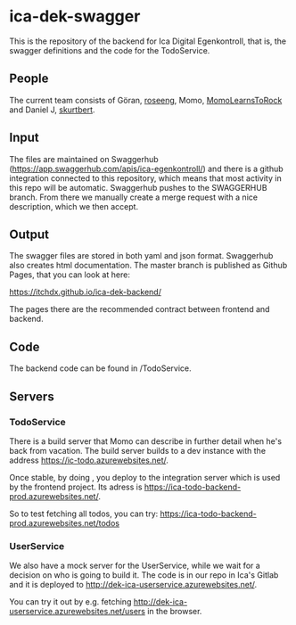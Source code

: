# ica-dek-swagger

This is the repository of the backend for Ica Digital Egenkontroll, that is, the swagger definitions and the code for the TodoService.

## People

The current team consists of Göran, [roseeng](https://github.com/roseeng), Momo, [MomoLearnsToRock](https://github.com/momolearnstorock) and Daniel J, [skurtbert](https://github.com/skurtbert).

## Input

The files are maintained on Swaggerhub (https://app.swaggerhub.com/apis/ica-egenkontroll/) and there is a github integration
connected to this repository, which means that most activity in this repo will be automatic. Swaggerhub pushes to the SWAGGERHUB branch. From there we manually create a merge request with a nice description, which we then accept.

## Output

The swagger files are stored in both yaml and json format.
Swaggerhub also creates html documentation. The master branch is published as Github Pages, that you can look at here:

https://itchdx.github.io/ica-dek-backend/

The pages there are the recommended contract between frontend and backend.

## Code

The backend code can be found in /TodoService. 

## Servers

### TodoService

There is a build server that Momo can describe in further detail when he's back from vacation. The build server builds to a dev instance with the address https://ic-todo.azurewebsites.net/.

Once stable, by doing <insert description  here>, you deploy to the integration server which is used by the frontend project. Its adress is https://ica-todo-backend-prod.azurewebsites.net/.
  
So to test fetching all todos, you can try: https://ica-todo-backend-prod.azurewebsites.net/todos

### UserService

We also have a mock server for the UserService, while we wait for a decision on who is going to build it.
The code is in our repo in Ica's Gitlab and it is deployed to http://dek-ica-userservice.azurewebsites.net/.

You can try it out by e.g. fetching http://dek-ica-userservice.azurewebsites.net/users in the browser.



